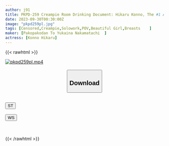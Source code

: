 ```yaml
---
author: j91
title: PKPD-259 Creampie Room Drinking Document: Hikaru Konno, The #1 Actress You Want To Have As Your Forever Girlfriend
date: 2023-09-30T00:30:00Z
image: "pkpd259pl.jpg"
tags: [Censored,Creampie,Solowork,POV,Beautiful Girl,Breasts	]
maker: [Pakopakodan To Yukaina Nakamatachi  ]
actress: [Konno Hikaru]
---
```



{{< rawhtml >}}

<div class="video" data-videoid="kgKYqYev0VhOgYW">
    <a href="javascript:;">
        <img src="https://my.j91.asia/posts/pkpd259pl/pkpd259pl.jpg" width="WIDTH" height="HEIGHT" alt="pkpd259pl.mp4" loading="lazy">
    </a>
</div>

<script type="text/javascript" src="https://j91.asia/asset/on-demand-st.js"></script>

<br>
  <link rel="stylesheet" href="https://j91.asia/asset/bs5.css">
  
  <center>
  <button class="btn btn-primary" type="button" data-bs-toggle="collapse" data-bs-target=".multi-collapse" aria-expanded="false" aria-controls="multiCollapseExample1 multiCollapseExample2"><h2>Download</h2></button></center>
</p>
<div class="row">
  <div class="col">
    <div class="collapse multi-collapse" id="multiCollapseExample1">
      <div class="card card-body">
	      	      <br>
<div class="buttons">  
<a href="https://streamtape.to/v/kgKYqYev0VhOgYW"><button class="btn-hover color-3"><i class="fa fa-download"></i> ST</button></a></div>
    </div>
  </div>
</div>
  <div class="col">
    <div class="collapse multi-collapse" id="multiCollapseExample2">
      <div class="card card-body">
	      <br>
<div class="buttons">
    <a href="https://wolfstream.tv/xvwfys09bs3p"><button class="btn-hover color-9"><i class="fa fa-download"></i> WS</button></a></div>
<br><br>
      </div>
    </div>
  </div>
</div>

{{< /rawhtml >}}